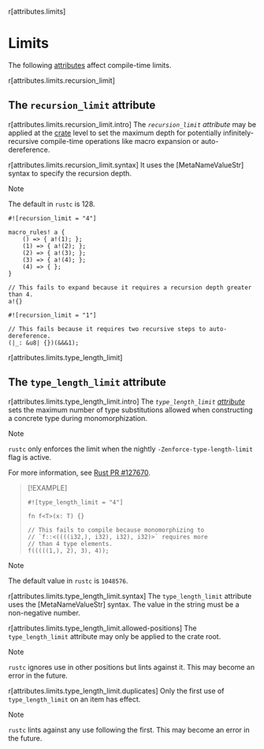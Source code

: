 r[attributes.limits]
# Limits

The following [attributes] affect compile-time limits.

r[attributes.limits.recursion_limit]
## The `recursion_limit` attribute

r[attributes.limits.recursion_limit.intro]
The *`recursion_limit` attribute* may be applied at the [crate] level to set the maximum depth for potentially infinitely-recursive compile-time operations like macro expansion or auto-dereference.

r[attributes.limits.recursion_limit.syntax]
It uses the [MetaNameValueStr] syntax to specify the recursion depth.

> [!NOTE]
> The default in `rustc` is 128.

```rust,compile_fail
#![recursion_limit = "4"]

macro_rules! a {
    () => { a!(1); };
    (1) => { a!(2); };
    (2) => { a!(3); };
    (3) => { a!(4); };
    (4) => { };
}

// This fails to expand because it requires a recursion depth greater than 4.
a!{}
```

```rust,compile_fail
#![recursion_limit = "1"]

// This fails because it requires two recursive steps to auto-dereference.
(|_: &u8| {})(&&&1);
```

<!-- template:attributes -->
r[attributes.limits.type_length_limit]
## The `type_length_limit` attribute

r[attributes.limits.type_length_limit.intro]
The *`type_length_limit` [attribute][attributes]* sets the maximum number of type substitutions allowed when constructing a concrete type during monomorphization.

> [!NOTE]
> `rustc` only enforces the limit when the nightly `-Zenforce-type-length-limit` flag is active.
>
> For more information, see [Rust PR #127670](https://github.com/rust-lang/rust/pull/127670).

> [!EXAMPLE]
> <!-- ignore: not enforced without nightly flag -->
> ```rust,ignore
> #![type_length_limit = "4"]
>
> fn f<T>(x: T) {}
>
> // This fails to compile because monomorphizing to
> // `f::<((((i32,), i32), i32), i32)>` requires more
> // than 4 type elements.
> f(((((1,), 2), 3), 4));
> ```

> [!NOTE]
> The default value in `rustc` is `1048576`.

r[attributes.limits.type_length_limit.syntax]
The `type_length_limit` attribute uses the [MetaNameValueStr] syntax. The value in the string must be a non-negative number.

r[attributes.limits.type_length_limit.allowed-positions]
The `type_length_limit` attribute may only be applied to the crate root.

> [!NOTE]
> `rustc` ignores use in other positions but lints against it. This may become an error in the future.

r[attributes.limits.type_length_limit.duplicates]
Only the first use of `type_length_limit` on an item has effect.

> [!NOTE]
> `rustc` lints against any use following the first. This may become an error in the future.

[attributes]: ../attributes.md
[crate]: ../crates-and-source-files.md
